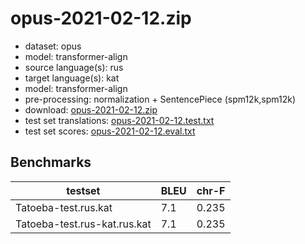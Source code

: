 # opus-2021-02-12.zip

* dataset: opus
* model: transformer-align
* source language(s): rus
* target language(s): kat
* model: transformer-align
* pre-processing: normalization + SentencePiece (spm12k,spm12k)
* download: [opus-2021-02-12.zip](https://object.pouta.csc.fi/Tatoeba-MT-models/rus-kat/opus-2021-02-12.zip)
* test set translations: [opus-2021-02-12.test.txt](https://object.pouta.csc.fi/Tatoeba-MT-models/rus-kat/opus-2021-02-12.test.txt)
* test set scores: [opus-2021-02-12.eval.txt](https://object.pouta.csc.fi/Tatoeba-MT-models/rus-kat/opus-2021-02-12.eval.txt)

## Benchmarks

| testset               | BLEU  | chr-F |
|-----------------------|-------|-------|
| Tatoeba-test.rus.kat 	| 7.1 	| 0.235 |
| Tatoeba-test.rus-kat.rus.kat 	| 7.1 	| 0.235 |

